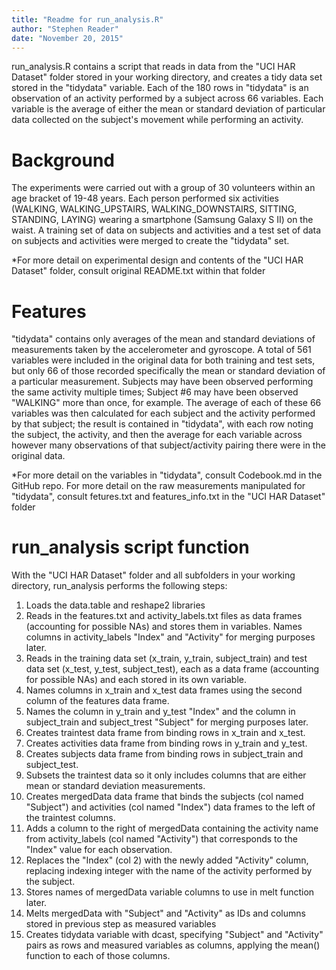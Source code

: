 ```yaml
---
title: "Readme for run_analysis.R"
author: "Stephen Reader"
date: "November 20, 2015"
---
```


run_analysis.R contains a script that reads in data from the "UCI HAR Dataset" folder stored in your working directory, and creates a tidy data set stored in the "tidydata" variable. Each of the 180 rows in "tidydata" is an observation of an activity performed by a subject across 66 variables. Each variable is the average of either the mean or standard deviation of particular data collected on the subject's movement while performing an activity.

Background
==========
The experiments were carried out with a group of 30 volunteers within an age bracket of 19-48 years. Each person performed six activities (WALKING, WALKING_UPSTAIRS, WALKING_DOWNSTAIRS, SITTING, STANDING, LAYING) wearing a smartphone (Samsung Galaxy S II) on the waist. A training set of data on subjects and activities and a test set of data on subjects and activities were merged to create the "tidydata" set.

*For more detail on experimental design and contents of the "UCI HAR Dataset" folder, consult original README.txt within that folder

Features
========
"tidydata" contains only averages of the mean and standard deviations of measurements taken by the accelerometer and gyroscope. A total of 561 variables were included in the original data for both training and test sets, but only 66 of those recorded specifically the mean or standard deviation of a particular measurement. Subjects may have been observed performing the same activity multiple times; Subject #6 may have been observed "WALKING" more than once, for example. The average of each of these 66 variables was then calculated for each subject and the activity performed by that subject; the result is contained in "tidydata", with each row noting the subject, the activity, and then the average for each variable across however many observations of that subject/activity pairing there were in the original data.

*For more detail on the variables in "tidydata", consult Codebook.md in the GitHub repo. For more detail on the raw measurements manipulated for "tidydata", consult fetures.txt and features_info.txt in the "UCI HAR Dataset" folder

run_analysis script function
============================
With the "UCI HAR Dataset" folder and all subfolders in your working directory, run_analysis performs the following steps:

1. Loads the data.table and reshape2 libraries
2. Reads in the features.txt and activity_labels.txt files as data frames (accounting for possible NAs) and stores them in variables. Names columns in activity_labels "Index" and "Activity" for merging purposes later.
3. Reads in the training data set (x_train, y_train, subject_train) and test data set (x_test, y_test, subject_test), each as a data frame (accounting for possible NAs) and each stored in its own variable.
4. Names columns in x_train and x_test data frames using the second column of the features data frame.
5. Names the column in y_train and y_test "Index" and the column in subject_train and subject_trest "Subject" for merging purposes later.
6. Creates traintest data frame from binding rows in x_train and x_test.
7. Creates activities data frame from binding rows in y_train and y_test.
8. Creates subjects data frame from binding rows in subject_train and subject_test.
9. Subsets the traintest data so it only includes columns that are either mean or standard deviation measurements.
10. Creates mergedData data frame that binds the subjects (col named "Subject") and activities (col named "Index") data frames to the left of the traintest columns.
11. Adds a column to the right of mergedData containing the activity name from activity_labels (col named "Activity") that corresponds to the "Index" value for each observation.
12. Replaces the "Index" (col 2) with the newly added "Activity" column, replacing indexing integer with the name of the activity performed by the subject.
13. Stores names of mergedData variable columns to use in melt function later.
14. Melts mergedData with "Subject" and "Activity" as IDs and columns stored in previous step as measured variables
15. Creates tidydata variable with dcast, specifying "Subject" and "Activity" pairs as rows and measured variables as columns, applying the mean() function to each of those columns.